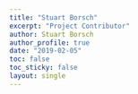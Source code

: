 ```yaml
---
title: "Stuart Borsch"
excerpt: "Project Contributor"
author: Stuart Borsch
author_profile: true
date: "2019-02-05"
toc: false
toc_sticky: false
layout: single
---
```

